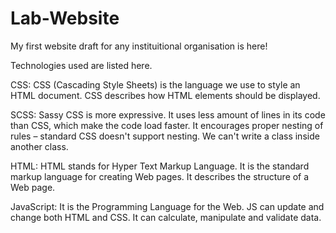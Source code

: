 # Lab-Website
My first website draft for any instituitional organisation is here!

Technologies used are listed here.

CSS: CSS (Cascading Style Sheets) is the language we use to style an HTML document. CSS describes how HTML elements should be displayed.

SCSS: Sassy CSS is more expressive. It uses less amount of lines in its code than CSS, which make the code load faster. It encourages proper nesting of rules – standard CSS doesn't support nesting. We can't write a class inside another class.

HTML: HTML stands for Hyper Text Markup Language. It is the standard markup language for creating Web pages. It describes the structure of a Web page.

JavaScript: It is the Programming Language for the Web. JS can update and change both HTML and CSS. It can calculate, manipulate and validate data.
